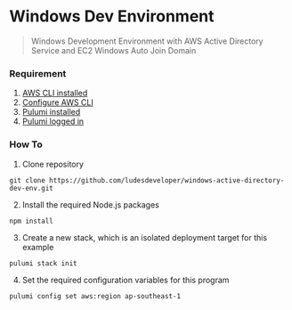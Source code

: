 # **Windows Dev Environment**
> Windows Development Environment with AWS Active Directory Service and EC2 Windows Auto Join Domain
### **Requirement**
1. [AWS CLI installed](https://docs.aws.amazon.com/cli/latest/userguide/getting-started-install.html)
2. [Configure AWS CLI](https://docs.aws.amazon.com/cli/latest/userguide/cli-configure-quickstart.html#cli-configure-quickstart-config)
3. [Pulumi installed](https://www.pulumi.com/docs/get-started/install/)
4. [Pulumi logged in](https://www.pulumi.com/docs/reference/cli/pulumi_login/)
### **How To**
1. Clone repository
```
git clone https://github.com/ludesdeveloper/windows-active-directory-dev-env.git
```
2. Install the required Node.js packages
```
npm install
```
3. Create a new stack, which is an isolated deployment target for this example
```
pulumi stack init
```
4. Set the required configuration variables for this program
```
pulumi config set aws:region ap-southeast-1
```